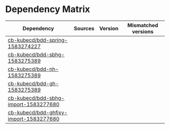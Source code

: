 # Dependency Matrix

Dependency | Sources | Version | Mismatched versions
---------- | ------- | ------- | -------------------
[cb-kubecd/bdd-spring-1583274227](https://github.com/cb-kubecd/bdd-spring-1583274227.git) |  | []() | 
[cb-kubecd/bdd-sbhg-1583275389](https://github.com/cb-kubecd/bdd-sbhg-1583275389.git) |  | []() | 
[cb-kubecd/bdd-nh-1583275389](https://github.com/cb-kubecd/bdd-nh-1583275389.git) |  | []() | 
[cb-kubecd/bdd-gh-1583275389](https://github.com/cb-kubecd/bdd-gh-1583275389.git) |  | []() | 
[cb-kubecd/bdd-sbhg-import-1583277680](https://github.com/cb-kubecd/bdd-sbhg-import-1583277680.git) |  | []() | 
[cb-kubecd/bdd-ghfjxy-import-1583277680](https://github.com/cb-kubecd/bdd-ghfjxy-import-1583277680.git) |  | []() | 
